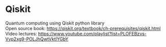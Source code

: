 # Qiskit
Quantum computing using Qiskit python library            
Open source book: https://qiskit.org/textbook/ch-prerequisites/qiskit.html                  
Video lectures: https://www.youtube.com/playlist?list=PLOFEBzvs-Vvp2xg9-POLJhQwtVktlYGbY
